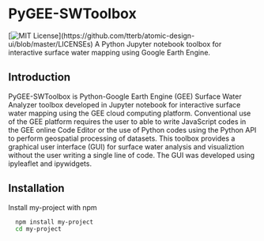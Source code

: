 # PyGEE-SWToolbox
[![MIT License](https://img.shields.io/apm/l/atomic-design-ui.svg?)](https://github.com/tterb/atomic-design-ui/blob/master/LICENSEs)
A Python Jupyter notebook toolbox for interactive surface water mapping using 
Google Earth Engine. 

## Introduction
PyGEE-SWToolbox is Python-Google Earth Engine (GEE) Surface Water Analyzer toolbox
developed in Jupyter notebook for interactive surface water mapping using the GEE cloud 
computing platform. Conventional use of the GEE platform requires the user to able to write
JavaScript codes in the GEE online Code Editor or the use of Python codes using the Python 
API to perform geospatial processing of datasets. This toolbox provides a graphical user
interface (GUI) for surface water analysis and visualiztion without the user writing a 
single line of code. The GUI was developed using ipyleaflet and ipywidgets.


## Installation 

Install my-project with npm

```bash 
  npm install my-project
  cd my-project
```
    